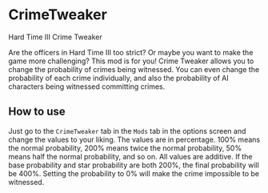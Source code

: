 # CrimeTweaker
Hard Time III Crime Tweaker

Are the officers in Hard Time III too strict? Or maybe you want to make the game more challenging? This mod is for you! Crime Tweaker allows you to change the probability of crimes being witnessed. You can even change the probability of each crime individually, and also the probability of AI characters being witnessed committing crimes.

## How to use
Just go to the `CrimeTweaker` tab in the `Mods` tab in the options screen and change the values to your liking. The values are in percentage. 100% means the normal probability, 200% means twice the normal probability, 50% means half the normal probability, and so on. All values are additive. If the base probability and star probability are both 200%, the final probability will be 400%. Setting the probability to 0% will make the crime impossible to be witnessed.